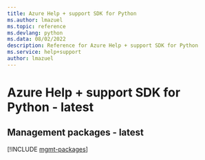 ```yaml
---
title: Azure Help + support SDK for Python
ms.author: lmazuel
ms.topic: reference
ms.devlang: python
ms.data: 08/02/2022
description: Reference for Azure Help + support SDK for Python
ms.service: help+support
author: lmazuel
---
```

# Azure Help + support SDK for Python - latest

## Management packages - latest
[!INCLUDE [mgmt-packages](help-+-support-mgmt-index.md)]
